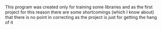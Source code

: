 This program was created only for training some libraries and as the first project for this reason there are some shortcomings (which I know about) 
that there is no point in correcting as the project is just for getting the hang of it
